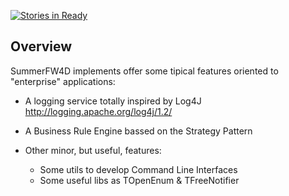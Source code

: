 [![Stories in Ready](https://badge.waffle.io/jcangas/SummerFW4D.png?label=ready&title=Ready)](https://waffle.io/jcangas/SummerFW4D)

## Overview

 SummerFW4D implements offer some tipical features oriented to "enterprise" applications:
 
* A logging service totally inspired by Log4J http://logging.apache.org/log4j/1.2/

* A Business Rule Engine bassed on the Strategy Pattern

* Other minor, but useful, features: 
  + Some utils to develop Command Line Interfaces
  + Some useful libs as TOpenEnum & TFreeNotifier
